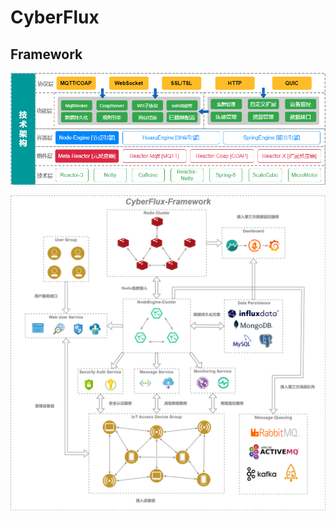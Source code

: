 # CyberFlux

## **Framework**

![framework-2](image/design/Framework-Hierarchy.png)

![framework-1](image/design/Framework-Diagram.png)

